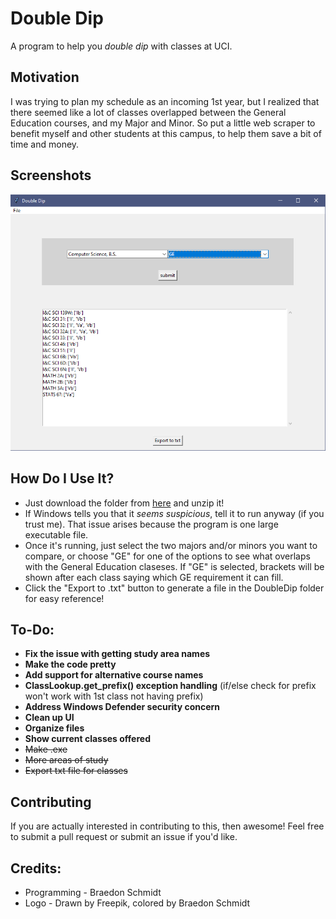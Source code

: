 # Double Dip
 A program to help you *double dip* with classes at UCI.
 
## Motivation
 I was trying to plan my schedule as an incoming 1st year, but I realized that there seemed like a lot of classes overlapped between the General Education courses, and my Major and Minor. So put a little web scraper to benefit myself and other students at this campus, to help them save a bit of time and money.
 
## Screenshots
![CS and GE Screenshot](/cs_ge.PNG?raw=true "CS and GE Screenshot")

## How Do I Use It?
* Just download the folder from [here] and unzip it!
* If Windows tells you that it *seems suspicious*, tell it to run anyway (if you trust me). That issue arises because the program is one large executable file.
* Once it's running, just select the two majors and/or minors you want to compare, or choose "GE" for one of the options to see what overlaps with the General Education claseses. If "GE" is selected, brackets will be shown after each class saying which GE requirement it can fill.
* Click the "Export to .txt" button to generate a file in the DoubleDip folder for easy reference!

## To-Do:
* **Fix the issue with getting study area names**
* **Make the code pretty**
* **Add support for alternative course names**
* **ClassLookup.get_prefix() exception handling** (if/else check for prefix won't work with 1st class not having prefix)
* **Address Windows Defender security concern**
* **Clean up UI**
* **Organize files**
* **Show current classes offered**
* ~~Make .exe~~
* ~~More areas of study~~
* ~~Export txt file for classes~~

## Contributing
 If you are actually interested in contributing to this, then awesome! Feel free to submit a pull request or submit an issue if you'd like.

## Credits:
* Programming - Braedon Schmidt
* Logo - Drawn by Freepik, colored by Braedon Schmidt


[here]: https://bit.ly/32khOuB "DoubleDip Download Link"
